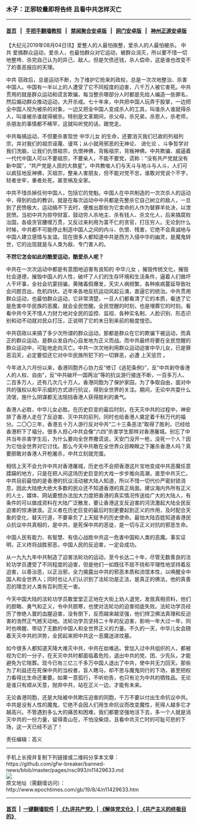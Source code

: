 ### 木子：正邪较量即将告终 且看中共怎样灭亡
------------------------

#### [首页](https://github.com/gfw-breaker/banned-news/blob/master/README.md) &nbsp;&nbsp;|&nbsp;&nbsp; [手把手翻墙教程](https://github.com/gfw-breaker/guides/wiki) &nbsp;&nbsp;|&nbsp;&nbsp; [禁闻聚合安卓版](https://github.com/gfw-breaker/bn-android) &nbsp;&nbsp;|&nbsp;&nbsp; [网门安卓版](https://github.com/oGate2/oGate) &nbsp;&nbsp;|&nbsp;&nbsp; [神州正道安卓版](https://github.com/SzzdOgate/update) 



<div><p>
 【大纪元2019年08月04日讯】爱整人的人最怕挨整，爱杀人的人最怕被杀。
 <ok href="http://www.epochtimes.com/gb/tag/%E4%B8%AD%E5%85%B1.html">
  中共
 </ok>
 爱搞群众运动，爱杀人，也最怕群众对它运动，被群众消灭，所以要不惜一切地整垮、杀完自己认为的异己、敌人。但是欠债还钱，杀人偿命，这是谁也改变不了的善恶报应的天理。
</p>
<p>
 <ok href="http://www.epochtimes.com/gb/tag/%E4%B8%AD%E5%85%B1.html">
  中共
 </ok>
 窃政后，总是运动不断，为了维护它抢来的政权，总是一次次地整治、杀害中国人。中国有一半以上的人遭受了它不同程度的迫害，八千万人被它害死。中共贯用的就是群众运动和谎言欺骗，每当整杀哪部分人时都是先给人编造一些罪名，然后煽动群众推动运动，大开杀戒。七十年来，中共把中国人玩弄于股掌，一边把全中国人视为被杀的对象，一边又把全中国人变成杀人的工具，叫谁杀人谁就得杀人，叫谁被杀谁就得被杀。特别是文革期间，杀父母，杀兄弟，杀恩人，杀老师，杀朋友的事情都不稀罕，这就叫听党的话，跟党走。
</p>
<p>
 中共每搞运动，不但要杀害现世
 <ok href="http://www.epochtimes.com/gb/tag/%E4%B8%AD%E5%8D%8E%E5%84%BF%E5%A5%B3.html">
  中华儿女
 </ok>
 的生命，还要消灭我们已故的列祖列宗，并对我们的祖宗诬蔑、谩骂；从小就用邪恶的无神论、
 <ok href="http://www.epochtimes.com/gb/tag/%E8%BF%9B%E5%8C%96%E8%AE%BA.html">
  进化论
 </ok>
 、斗争哲学对我们洗脑，让我们仇恨祖宗，仇恨神佛，背叛祖宗，背叛神佛。中共欺骗、威逼着一代代中国人可以不要祖宗，不要亲人，不能不要党，谎称：“没有共产党就没有新中国”，“共产党是人民的大救星”。中共教唆人们与天斗与地斗与人斗，人们可以疯狂地反神佛，灭祖宗，整亲人害朋友，但不能对党不忠，谁敢对党说个不字，轻者坐牢，重者处死，甚至祸及全家。
</p>
<p>
 中共不惜杀掉任何中国人，包括它的党魁。中国人在中共制造的一次次杀人的运动中，得到的血的教训，就是在每次运动中中共都是先整杀它自己树立的敌人，一旦到了民愤极大，运动搞不下去时，便推出那些为它卖命的人作为替罪羊处决，以泄民愤。当初中共为掠夺财富，鼓动穷人杀地主、杀有钱人、杀文化人，后来搞腐败治国，各级贪官腰缠万贯，又反过来利用为富不仁的贪官，打压穷人。无论到什么时候，中共都不可能停止制造中国人之间的内斗、仇恨、残害，它绝不会真诚地与中国人建立感情与友谊。现在很多人都知道中共是西方入侵中华的幽灵，是魔鬼转世，它的出现就是与人类为敌、专门害人的。
</p>
<p>
 <strong>
  不然它怎会如此的酷爱运动，酷爱杀人呢？
 </strong>
</p>
<p>
 中共在一次次运动中都是有意图地迫害有良知的
 <ok href="http://www.epochtimes.com/gb/tag/%E4%B8%AD%E5%8D%8E%E5%84%BF%E5%A5%B3.html">
  中华儿女
 </ok>
 ，摧毁传统文化，摧毁社会道德，摧毁中国人的人性，破坏了人们的生存环境和生活条件，逼着人们做坏人干坏事，全社会坑蒙拐骗，黄赌毒假爆发，天灾人祸频繁，各种疾病蔓延导致社会问题百出，危机四伏。近年来各地反抗运动风起云涌，直逼它的统治。中共贯用群众运动，也最怕群众运动，它非常清楚，一旦人们都看清了它的本质，看透了它是危害中华民族的恶魔，就会全民觉醒。全民觉醒的时刻，也是埋葬它的时刻。看看中共今天不惜人力财力地对全民的监控、监视、各种实名制、人脸识别、形态识别和动不动就对民众打压，正说明了它的末日到来前的极度惶恐。
</p>
<p>
 中共窃政以来搞了多少次所谓的群众运动，那都是群众在它的欺骗下被运动，而真正的群众运动，是群众发自内心自发地为正义而战。而中共最终将要在全民觉醒的群众运动中，可耻地走向灭亡。中共一次次地利用群众运动迫害中华儿女，已是罪恶滔天，必定要偿还它对中华民族所犯下的一切罪恶，必遭
 <ok href="http://www.epochtimes.com/gb/tag/%E4%B8%8A%E5%A4%A9%E6%83%A9%E7%BD%9A.html">
  上天惩罚
 </ok>
 。
</p>
<p>
 今年进入六月份以来，香港同胞齐心协力反“修订《逃犯条例》”，反“中共剥夺香港人的人权、自由”，反“中共破坏一国两治”等的抗议游行接连不断，一百多万人、二百多万人，还有几次几十万人。香港同胞为了保护家园，为了争取自由，面对中共的强权以和平示威的方式进行抗议，得到全世界的关注。期间，无论中共耍什么流氓，施什么阴谋都无法阻挡香港人获得胜利的勇气。
</p>
<p>
 香港人必胜，中华儿女必胜。在历史巨变的最后时刻，在天灭中共的过程中，神安排了香港人走在了反迫害、灭中共的前列，同时也给香港人奠定着千秋万代的福分。二〇〇三年，香港五十万人游行反对中共“二十三条恶法”取得了胜利，已经给香港积下了福分。很多人担心中共会像“六四”杀害学生那样对香港屠城。别忘了中共当年杀害学生后，为什么要向全世界撒谎说，天安门没开一枪，没死一个人？因为它怕全世界对它讨伐。那么今天中共敢在全世界众目睽睽之下屠杀香港人吗？真要胆敢对香港人开枪屠杀，中共立刻就完蛋。
</p>
<p>
 相信上天不会允许中共对香港屠城，历史也不会把香港这片宝地变成中共恶魔任意蹂躏的地方，只是在把人间这场历史巨变的大戏一步步推向高潮，直至中共灭亡。中共目前最怕的是香港的抗议活动被大陆人知道，所以不惜一切代价严密封锁消息，因此大陆绝大绝大多数的民众还不知道香港的真正局面。建议海内外所有正义的人士，媒体、网站要想办法加大力度把香港的真实情况传送给广大的大陆人，有条件的可以做成资料在大陆广泛散发，要让香港这支反迫害的河流激起大陆全民反迫害的惊涛骇浪。正义者在历史巨变的最后时刻更要起到正义的作用，及时配合天象的变化，替天行道，不要辜负了上天赋予的历史使命。最怕大陆百姓知道香港民众抗议中共真相的，是中共，是死保中共的恶徒，是一切与正义对抗的邪恶生命。
</p>
<p>
 中国人民有能力、有智慧、有信心战胜中共这一危害中国和人类的恶魔。事实证明，正义终将战胜邪恶，中国人民的反迫害，一定会成功。
</p>
<p>
 从一九九九年中共制造了迫害法轮功的运动，至今长达二十年，尽管无数善良的法轮功学员遭受了不同程度的迫害，但是他们一如既往不屈不挠和平理性地坚持着反迫害，以善治恶，以正治邪，全力揭露出中共的邪恶本质和流氓本性，以唤醒全中国人和全世界人；同时也让人们认识到了法轮功是正法，是真正的佛法，他的真善忍的理念对人类有百利而无一害。
</p>
<p>
 今天中国大陆的法轮功学员敢堂堂正正地在大街上劝人退党，发放真相资料，他们的胆略、勇气和正义，令中共胆寒，也使对法轮功的迫害彻底失败。法轮功学员经历了惨绝人寰的血腥迫害，没有倒下，反而越来越坚强，他们捍卫佛法真理和反迫害的浩然正气撼天动地。法轮功学员坚持二十年的反迫害，影响一年大过一年，同时也唤醒、带动了无数的中国人和全世界正义的力量。不久的一天，中华儿女会随着天灭中共的洪势，全民起来把中共这一恶魔送进坟墓。
</p>
<p>
 如今很多人都知道天降大难灭中共，中共在劫难逃。曾加入过中共组织的人，都被视为它的一分子，在天灭中共时都面临着危险，退出中共的党、团、少先队，才能避免为它陪葬。现今已有三亿三千多万中国人退出了中共，使中共无力回天。那些为了利益还在死保中共的当权者，盲人瞎马，却不思与魔鬼同行的下场，甚至把权力看得比生命还重要。如果一意孤行，不听劝告，也只有沦为中共的牺牲品。无论是谁只有顺从天意，抛弃中共，站在正义一边，才能有未来。
</p>
<p>
 无论香港同胞，还是大陆被中共欺压迫害的同胞，千万不要以付出生命抗议中共。中共是没有人性的魔鬼，它绝不会因人们用生命抗议而改变魔性，死得人越多它才越高兴。不管遇到多么大的痛苦和困难，我们都要坚强地活下去，多一个人就是消灭中共的一份力量，留得青山在，不怕没柴烧，且看中共灭亡时的可耻可悲的下场，这一天已经不远了！
</p>
<p>
 责任编辑：高义
</p>
</div>
<hr/>
手机上长按并复制下列链接或二维码分享本文章：<br/>
https://github.com/gfw-breaker/banned-news/blob/master/pages/nsc993/n11429633.md <br/>
<a href='https://github.com/gfw-breaker/banned-news/blob/master/pages/nsc993/n11429633.md'><img src='https://github.com/gfw-breaker/banned-news/blob/master/pages/nsc993/n11429633.md.png'/></a> <br/>
原文地址（需翻墙访问）：http://www.epochtimes.com/gb/19/8/4/n11429633.htm


------------------------
#### [首页](https://github.com/gfw-breaker/banned-news/blob/master/README.md) &nbsp;|&nbsp; [一键翻墙软件](https://github.com/gfw-breaker/nogfw/blob/master/README.md) &nbsp;| [《九评共产党》](https://github.com/gfw-breaker/9ping.md/blob/master/README.md#九评之一评共产党是什么) | [《解体党文化》](https://github.com/gfw-breaker/jtdwh.md/blob/master/README.md) | [《共产主义的终极目的》](https://github.com/gfw-breaker/gczydzjmd.md/blob/master/README.md)


<img src='http://gfw-breaker.win/banned-news/pages/nsc993/n11429633.md' width='0px' height='0px'/>